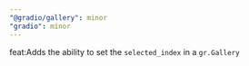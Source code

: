 ```yaml
---
"@gradio/gallery": minor
"gradio": minor
---
```


feat:Adds the ability to set the `selected_index` in a `gr.Gallery`
